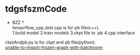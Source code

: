 # tdgsfszmCode
* BZZ *.  
tensorflow_cpp_test.cpp is for pb file(c++).   
1.build model 2.train modelz 3.ckpt file to .pb 4.cpp interface   
  
ckptAndpb.py is for ckpt and pb file(python).  
[unable-to-import-frozen-graph-with-batchnorm](https://www.bountysource.com/issues/36614355-unable-to-import-frozen-graph-with-batchnorm)  

